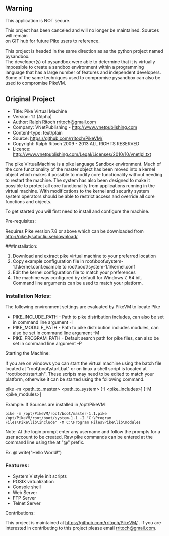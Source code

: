 ## Warning

This application is NOT secure.  

This project has been canceled and will no longer be maintained.  Sources will remain  
on GIT hub for future Pike users to reference.  

This project is headed in the same direction as as the python project named pysandbox.  
The developer(s) of pysandbox were able to determine that it is virtually impossible to 
create a sandbox environment within a programming language that has a large number of 
features and independent developers.  Some of the same techniques used to compromise
pysandbox can also be used to compromise PikeVM.


## Original Project

* Title: Pike Virtual Machine
* Version: 1.1 (Alpha)
* Author: Ralph Ritoch <rritoch@gmail.com>
* Company: VNetPublishing - http://www.vnetpublishing.com 
* Content-type: text/plain
* Source: https://github.com/rritoch/PikeVM/
* Copyright:  Ralph Ritoch 2009 - 2013 ALL RIGHTS RESERVED
* Licence: http://www.vnetpublishing.com/Legal/Licenses/2010/10/vnetlpl.txt

The pike VirtualMachine is a pike language Sandbox environment. Much of the
core functionality of the master object has been moved into a kernel object 
which makes it possible to modify core functionality without needing to restart 
the machine. The system has also been designed to make it possible to protect 
all core functionality from applications running in the virtual machine. With 
modifications to the kernel and security system system operators should be able 
to restrict access and override all core functions and objects.  
 
To get started you will first need to install and configure the machine. 

Pre-requisites:

  Requires Pike version 7.8 or above which can be downloaded 
  from http://pike.lysator.liu.se/download/

###Installation:

1. Download and extract pike virtual machine to your preferred location
2. Copy example configuration file in root\boot\system-1.1\kernel.conf.example
 to root\boot\system-1.1\kernel.conf
3. Edit the kernel configuration file to match your preferences
4. The machine was configured by default for Windows 7, 64 bit. Command line 
arguments can be used to match your platform.

### Installation Notes:

The following environment settings are evaluated by PikeVM to locate Pike

* PIKE_INCLUDE_PATH - Path to pike distribution includes, can also be set in command line argument -I
* PIKE_MODULE_PATH - Path to pike distribution includes modules, can also be set in command line argument -M
* PIKE_PROGRAM_PATH - Default search path for pike files, can also be set in command line argument -P



Starting the Machine:

If you are on windows you can start the virtual machine using the
batch file located at "root\boot\start.bat" or on linux a shell script is located at "root\boot\start.sh". 
These scripts may need to be edited to match your platform, otherwise it can be started
using the following command.

pike -m &#60;path_to_master&#62; &#60;path_to_system&#62; [-I &#60;pike_includes&#62;] [-M &#60;pike_modules&#62;]

Example: If Sources are installed in /opt/PikeVM

```
pike -m /opt/PikeVM/root/boot/master-1.1.pike /opt/PikeVM/root/boot/system-1.1 -I "C:\Program Files\Pike\lib\include" -M C:\Program Files\Pike\lib\modules
```

Note: At the login prompt enter any username and follow the prompts for a user account to be created. Raw pike 
commands can be entered at the command line using the at "@" prefix. 

Ex.
  @ write("Hello World!")

### Features:

* System V style init scripts
* POSIX virtualization
* Console shell
* Web Server
* FTP Server
* Telnet Server

Contributions:

This project is maintained at https://github.com/rritoch/PikeVM/ .  If you are
interested in contributing to this project please email rritoch@gmail.com.     
